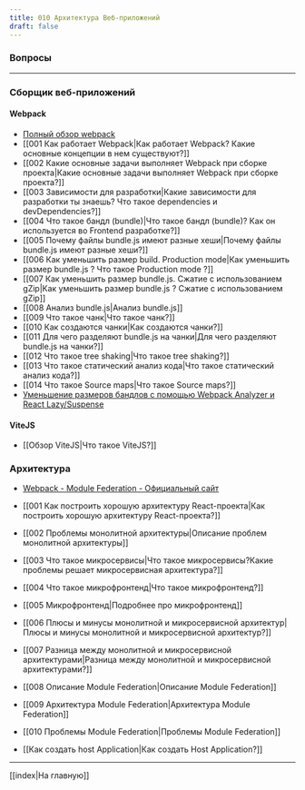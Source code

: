 ```yaml
---
title: 010 Архитектура Веб-приложений
draft: false
---
```

### Вопросы

___

### Сборщик веб-приложений
#### Webpack

* [Полный обзор webpack](https://habr.com/ru/companies/piter/articles/710844/)
* [[001 Как работает Webpack|Как работает Webpack? Какие основные концепции в нем существуют?]]
* [[002 Какие основные задачи выполняет Webpack при сборке проекта|Какие основные задачи выполняет Webpack при сборке проекта?]]
* [[003 Зависимости для разработки|Какие зависимости для разработки ты знаешь? Что такое dependencies и devDependencies?]]
* [[004 Что такое бандл (bundle)|Что такое бандл (bundle)? Как он используется во Frontend разработке?]]
* [[005 Почему файлы bundle.js имеют разные хеши|Почему файлы bundle.js имеют разные хеши?]]
* [[006 Как уменьшить размер build. Production mode|Как уменьшить размер bundle.js ? Что такое Production mode ?]]
* [[007 Как уменьшить размер bundle.js. Сжатие с использованием gZip|Как уменьшить размер bundle.js ? Сжатие с использованием gZip]]
* [[008 Анализ bundle.js|Анализ bundle.js]]
* [[009 Что такое чанк|Что такое чанк?]]
* [[010 Как создаются чанки|Как создаются чанки?]]
* [[011 Для чего разделяют bundle.js на чанки|Для чего разделяют bundle.js на чанки?]]
* [[012 Что такое tree shaking|Что такое tree shaking?]]
* [[013 Что такое статический анализ кода|Что такое статический анализ кода?]]
* [[014 Что такое Source maps|Что такое Source maps?]]
* [Уменьшение размеров бандлов с помощью Webpack Analyzer и React Lazy/Suspense](https://habr.com/ru/companies/ruvds/articles/468225/)

#### ViteJS

* [[Обзор ViteJS|Что такое ViteJS?]]

### Архитектура

* [Webpack - Module Federation - Официальный сайт](https://webpack.js.org/concepts/module-federation/)

* [[001 Как построить хорошую архитектуру React-проекта|Как построить хорошую архитектуру React-проекта?]]
* [[002 Проблемы монолитной архитектуры|Описание проблем монолитной архитектуры]]
* [[003 Что такое микросервисы|Что такое микросервисы?Какие проблемы решает микросервисная архитектура?]]
* [[004 Что такое микрофронтенд|Что такое микрофронтенд?]]
* [[005 Микрофронтенд|Подробнее про микрофронтенд]]
* [[006 Плюсы и минусы монолитной и микросервисной архитектур|Плюсы и минусы монолитной и микросервисной архитектур?]]
* [[007 Разница между монолитной и микросервисной архитектурами|Разница между монолитной и микросервисной архитектурами?]]
* [[008 Описание Module Federation|Описание Module Federation]]
* [[009 Архитектура Module Federation|Архитектура Module Federation]]
* [[010 Проблемы Module Federation|Проблемы Module Federation]]
* [[Как создать host Application|Как создать Host Application?]]

____

[[index|На главную]]